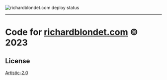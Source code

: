 <!-- Badges https://docs.github.com/en/actions/monitoring-and-troubleshooting-workflows/adding-a-workflow-status-badge -->

![richardblondet.com deploy status](https://github.com/richardblondet/richardblondet.github.io/actions/workflows/deploy-static-astro.yml/badge.svg?branch=bugfix/github-pages-deploy-workflow)

---
# Code for [richardblondet.com](https://richardblondet.com) © 2023


## License

[Artistic-2.0](LICENSE.md)